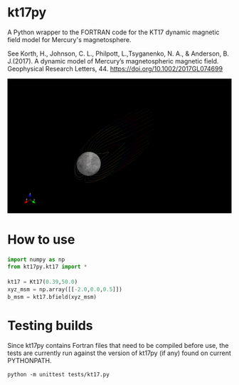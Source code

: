 # kt17py

A Python wrapper to the FORTRAN code for the KT17 dynamic magnetic field model for Mercury's magnetosphere.

See Korth, H., Johnson, C. L., Philpott, L.,Tsyganenko, N. A., & Anderson, B. J.(2017). A dynamic model of Mercury’s
magnetospheric magnetic field. Geophysical Research Letters, 44. https://doi.org/10.1002/2017GL074699

![Alt text](/kt17py.gif?raw=true "KT17 Magnetic Field Lines")

# How to use

```python
import numpy as np
from kt17py.kt17 import *

kt17 = Kt17(0.39,50.0)
xyz_msm = np.array([[-2.0,0.0,0.5]])
b_msm = kt17.bfield(xyz_msm)
```

# Testing builds

Since kt17py contains Fortran files that need to be compiled before use, the tests are currently run against the version
of kt17py (if any) found on current PYTHONPATH.

```console
python -m unittest tests/kt17.py
```
